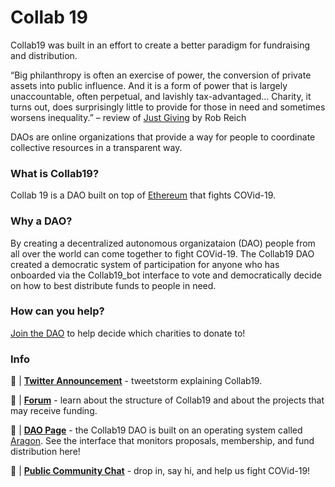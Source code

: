 # Collab 19

Collab19 was built in an effort to create a better paradigm for fundraising and distribution.

“Big philanthropy is often an exercise of power, the conversion of private assets into public influence. And it is a form of power that is largely unaccountable, often perpetual, and lavishly tax-advantaged… Charity, it turns out, does surprisingly little to provide for those in need and sometimes worsens inequality.” – review of [Just Giving](https://press.princeton.edu/books/hardcover/9780691183497/just-giving) by Rob Reich

DAOs are online organizations that provide a way for people to coordinate collective resources in a transparent way.

### What is Collab19?

Collab 19 is a DAO built on top of [Ethereum](https://ethereum.org/) that fights COVid-19.

### Why a DAO?

By creating a decentralized autonomous organizataion (DAO) people from all over the world can come together to fight COVid-19. The Collab19 DAO created a democratic system of participation for anyone who has onboarded via the Collab19_bot interface to vote and democratically decide on how to best distribute funds to people in need.

### How can you help?

[Join the DAO](https://t.me/collab19_bot) to help decide which charities to donate to!

### Info

📢 | [**Twitter Announcement**](https://twitter.com/Collab_19/status/1254854469923123202?s=20) - tweetstorm explaining Collab19.

📃 | [**Forum**](https://forum.collab19.live/t/collab19-release-and-orientation/22) - learn about the structure of Collab19 and about the projects that may receive funding.

🤖 | [**DAO Page**](https://mainnet.aragon.org/#/collab/home/) - the Collab19 DAO is built on an operating system called [Aragon](https://aragon.org). See the interface that monitors proposals, membership, and fund distribution here!

💬 | [**Public Community Chat**](https://t.me/joinchat/HcTaOxhr7mt9K7mBTMxlHw) - drop in, say hi, and help us fight COVid-19!
